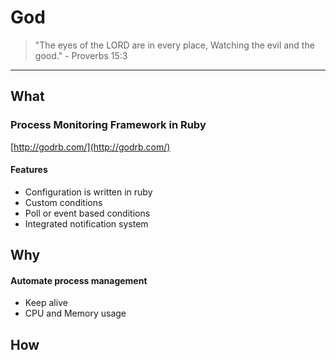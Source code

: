 # God

>  "The eyes of the LORD are in every place, Watching the evil and the good." - Proverbs 15:3

---

## What

### Process Monitoring Framework in Ruby
[http://godrb.com/](http://godrb.com/)

#### Features
- Configuration is written in ruby
- Custom conditions
- Poll or event based conditions
- Integrated notification system


## Why

#### Automate process management
- Keep alive
- CPU and Memory usage


## How

